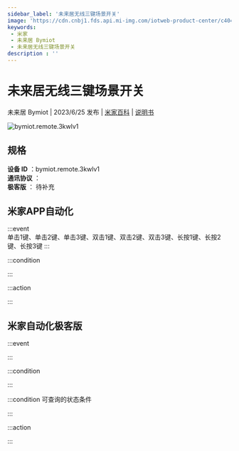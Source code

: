 ```yaml
---
sidebar_label: '未来居无线三键场景开关'
image: 'https://cdn.cnbj1.fds.api.mi-img.com/iotweb-product-center/c404a38ac2e57c16cfc8916a14374438_1639654540258.png?GalaxyAccessKeyId=AKVGLQWBOVIRQ3XLEW&Expires=9223372036854775807&Signature=C6PEB4gnk8cQ2uQVJphUefRG9vw='
keywords: 
 - 米家
 - 未来居 Bymiot
 - 未来居无线三键场景开关
description : ''
---
```

# 未来居无线三键场景开关

未来居 Bymiot | 2023/6/25 发布 | [米家百科](https://home.mi.com/webapp/content/baike/product/index.html?model=bymiot.remote.3kwlv1) | [说明书](https://home.mi.com/views/introduction.html?model=bymiot.remote.3kwlv1&region=cn)

![bymiot.remote.3kwlv1](https://cdn.cnbj1.fds.api.mi-img.com/iotweb-product-center/c404a38ac2e57c16cfc8916a14374438_1639654540258.png?GalaxyAccessKeyId=AKVGLQWBOVIRQ3XLEW&Expires=9223372036854775807&Signature=C6PEB4gnk8cQ2uQVJphUefRG9vw=)

## 规格  
> 
**设备 ID** ：bymiot.remote.3kwlv1  
**通讯协议** ：  
**极客版**  ： 待补充 


## 米家APP自动化  

:::event  
单击1键、单击2键、单击3键、双击1键、双击2键、双击3键、长按1键、长按2键、长按3键
:::

:::condition  

:::

:::action   

:::

## 米家自动化极客版  

:::event  

:::

:::condition  

:::

:::condition 可查询的状态条件  

:::

:::action  

:::

        
